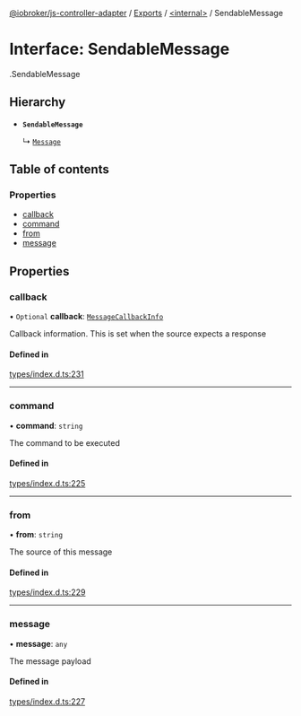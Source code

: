 [@iobroker/js-controller-adapter](../README.md) / [Exports](../modules.md) / [<internal\>](../modules/internal_.md) / SendableMessage

# Interface: SendableMessage

[<internal>](../modules/internal_.md).SendableMessage

## Hierarchy

- **`SendableMessage`**

  ↳ [`Message`](internal_.Message.md)

## Table of contents

### Properties

- [callback](internal_.SendableMessage.md#callback)
- [command](internal_.SendableMessage.md#command)
- [from](internal_.SendableMessage.md#from)
- [message](internal_.SendableMessage.md#message)

## Properties

### callback

• `Optional` **callback**: [`MessageCallbackInfo`](internal_.MessageCallbackInfo.md)

Callback information. This is set when the source expects a response

#### Defined in

[types/index.d.ts:231](https://github.com/ioBroker/ioBroker.js-controller/blob/33bf0c0e/packages/types/index.d.ts#L231)

___

### command

• **command**: `string`

The command to be executed

#### Defined in

[types/index.d.ts:225](https://github.com/ioBroker/ioBroker.js-controller/blob/33bf0c0e/packages/types/index.d.ts#L225)

___

### from

• **from**: `string`

The source of this message

#### Defined in

[types/index.d.ts:229](https://github.com/ioBroker/ioBroker.js-controller/blob/33bf0c0e/packages/types/index.d.ts#L229)

___

### message

• **message**: `any`

The message payload

#### Defined in

[types/index.d.ts:227](https://github.com/ioBroker/ioBroker.js-controller/blob/33bf0c0e/packages/types/index.d.ts#L227)
